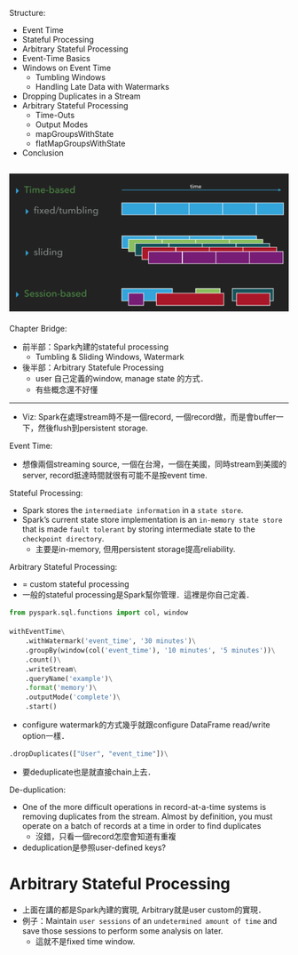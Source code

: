 
Structure: 
- Event Time
- Stateful Processing
- Arbitrary Stateful Processing
- Event-Time Basics
- Windows on Event Time
    - Tumbling Windows
    - Handling Late Data with Watermarks
- Dropping Duplicates in a Stream
- Arbitrary Stateful Processing
    - Time-Outs
    - Output Modes
    - mapGroupsWithState
    - flatMapGroupsWithState
- Conclusion

![alt_txt](https://github.com/kaochikao/jkg_boundary/blob/master/img/windows.png)
------------------------------------------------------------------------------------

Chapter Bridge: 
- 前半部：Spark內建的stateful processing
    - Tumbling & Sliding Windows, Watermark
- 後半部：Arbitrary Statefule Processing
    - user 自己定義的window, manage state 的方式．
    - 有些概念還不好懂

------------------------------------------------------------------------------------

- Viz: Spark在處理stream時不是一個record, 一個record做，而是會buffer一下，然後flush到persistent storage.

Event Time:
- 想像兩個streaming source, 一個在台灣，一個在美國，同時stream到美國的server, record抵達時間就很有可能不是按event time.

Stateful Processing:
- Spark stores the `intermediate information` in a `state store`. 
- Spark’s current state store implementation is an `in-memory state store` that is made `fault tolerant` by storing intermediate state to the `checkpoint directory`.
    - 主要是in-memory, 但用persistent storage提高reliability.

Arbitrary Stateful Processing:
- = custom stateful processing
- 一般的stateful processing是Spark幫你管理．這裡是你自己定義．


```python
from pyspark.sql.functions import col, window

withEventTime\
    .withWatermark('event_time', '30 minutes')\
    .groupBy(window(col('event_time'), '10 minutes', '5 minutes'))\
    .count()\
    .writeStream\
    .queryName('example')\
    .format('memory')\
    .outputMode('complete')\
    .start()
```
- configure watermark的方式幾乎就跟configure DataFrame read/write option一樣．

```python
.dropDuplicates(["User", "event_time"])\
```
- 要deduplicate也是就直接chain上去．

De-duplication:
- One of the more difficult operations in record-at-a-time systems is removing duplicates from the stream. Almost by definition, you must operate on a batch of records at a time in order to find duplicates
    - 沒錯，只看一個record怎麼會知道有重複
- deduplication是參照user-defined keys?


# Arbitrary Stateful Processing

- 上面在講的都是Spark內建的實現, Arbitrary就是user custom的實現．
- 例子：Maintain `user sessions` of an `undetermined amount of time` and save those sessions to perform some analysis on later.
    - 這就不是fixed time window.